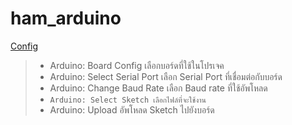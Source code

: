 # ham_arduino

[Config](https://thanapontapala.medium.com/%E0%B8%95%E0%B8%B4%E0%B8%94%E0%B8%95%E0%B8%B1%E0%B9%89%E0%B8%87-arduino-ide-%E0%B8%9A%E0%B8%99-vscode-%E0%B8%81%E0%B8%B1%E0%B8%99%E0%B9%80%E0%B8%96%E0%B8%AD%E0%B8%B0%E0%B8%84%E0%B8%A3%E0%B8%B1%E0%B8%9A-e7c8ff1b305c)

> - Arduino: Board Config เลือกบอร์ดที่ใช้ในโปรเจค
> - Arduino: Select Serial Port เลือก Serial Port ที่เชื่อมต่อกับบอร์ด
> - Arduino: Change Baud Rate เลือก Baud rate ที่ใช้อัพโหลด
> - `Arduino: Select Sketch เลือกไฟล์ที่จะใช้งาน`
> - Arduino: Upload อัพโหลด Sketch ไปยังบอร์ด